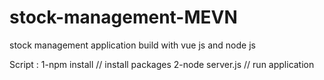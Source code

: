 # stock-management-MEVN
stock management application build with vue js and node js

Script : 
  1-npm install // install packages 
  2-node server.js // run application


